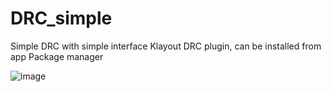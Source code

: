 # DRC_simple
Simple DRC with simple interface
Klayout DRC plugin, can be installed from app Package manager

![image](https://github.com/s910324/DRC_simple/assets/1561043/e7c56b7a-3db1-4fa8-8791-4771ed743ba7)
